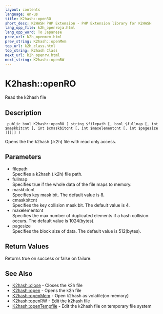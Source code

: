 ```yaml
---
layout: contents
language: en-us
title: K2hash::openRO
short_desc: K2HASH PHP Extension - PHP Extension library for K2HASH
lang_opp_file: k2h_openroja.html
lang_opp_word: To Japanese
prev_url: k2h_openmem.html
prev_string: K2hash::openMem
top_url: k2h_class.html
top_string: K2hash Class
next_url: k2h_openrw.html
next_string: K2hash::openRW
---
```


# K2hash::openRO
Read the k2hash file

## Description

```
 public bool K2hash::openRO ( string $filepath [, bool $fullmap [, int $maskbitcnt [, int $cmaskbitcnt [, int $maxelementcnt [, int $pagesize ]]]]] )
```

Opens the the k2hash (.k2h) file with read only access. 

## Parameters
- filepath  
Specifies a k2hash (.k2h) file path.
- fullmap  
Specifies true if the whole data of the file maps to memory.
- maskbitcnt  
Specifies key mask bit. The default value is 8.
- cmaskbitcnt  
Specifies the key collision mask bit. The default value is 4.
- maxelementcnt  
Specifies the max number of duplicated elements if a hash collision occurs. The default value is 1024(bytes).
- pagesize  
Specifies the block size of data. The default value is 512(bytes).

## Return Values
Returns true on success or false on failure. 

## See Also
- [K2hash::close](k2h_close.html) - Closes the k2h file
- [K2hash::open](k2h_open.html) - Opens the k2h file
- [K2hash::openMem](k2h_openmem.html) - Open k2hash as volatile(on memory)
- [K2hash::openRW](k2h_openrw.html) - Edit the k2hash file
- [K2hash::openTempfile](k2h_opentempfile.html) - Edit the k2hash file on temporary file system
